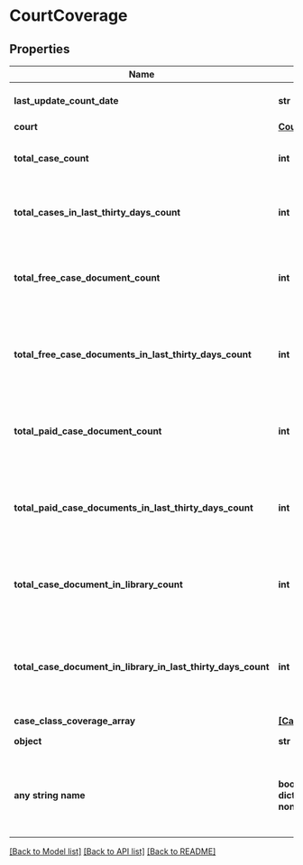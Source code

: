 # CourtCoverage


## Properties
Name | Type | Description | Notes
------------ | ------------- | ------------- | -------------
**last_update_count_date** | **str** | Date when it was last updated. | 
**court** | [**Court**](Court.md) |  | 
**total_case_count** | **int** | Total Cases for a specific court. | 
**total_cases_in_last_thirty_days_count** | **int** | Total Cases in last 30 days that were added to UniCourt | 
**total_free_case_document_count** | **int** | Total Free Case Documents for a specific court. | 
**total_free_case_documents_in_last_thirty_days_count** | **int** | Total Free Case Documents in last 30 days that were added to UniCourt | 
**total_paid_case_document_count** | **int** | Total Paid Case Documents for a specific court. | 
**total_paid_case_documents_in_last_thirty_days_count** | **int** | Total Paid Case Documents in last 30 days that were added to UniCourt | 
**total_case_document_in_library_count** | **int** | Count of total Case Documents added in UniCourt Library. | 
**total_case_document_in_library_in_last_thirty_days_count** | **int** | Count of total Case Documents added in UniCourt Library in last 30 days | 
**case_class_coverage_array** | [**[CaseClassCoverage]**](CaseClassCoverage.md) |  | 
**object** | **str** | Name of the object | defaults to "CourtCoverage"
**any string name** | **bool, date, datetime, dict, float, int, list, str, none_type** | any string name can be used but the value must be the correct type | [optional]

[[Back to Model list]](../README.md#documentation-for-models) [[Back to API list]](../README.md#documentation-for-api-endpoints) [[Back to README]](../README.md)



